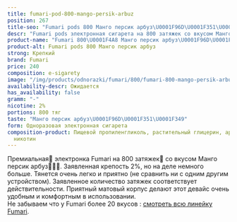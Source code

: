 ```yaml
---
title: fumari-pod-800-mango-persik-arbuz
position: 267
title-seo: "Fumari pods 800 Манго персик арбуз\U0001F96D\U0001F351\U0001F349"
descr: "Fumari pods электронная сигарета на 800 затяжек со вкусом Манго персик арбуз\U0001F96D\U0001F351\U0001F349"
product-name: "Fumari 800\U0001F4A8 Манго персик арбуз\U0001F96D\U0001F351\U0001F349"
product-alt: Fumari pods 800 Манго персик арбуз
strong: Крепкий
brand: Fumari
price: 240
composition: e-sigarety
image: "/img/products/odnorazki/fumari/800/fumari-800-mango-persik-arbuz.png"
availability-descr: Ожидается
has_availability: false
gramm: "-"
nicotine: 2%
portions: 800 тяг
taste: "Манго персик арбуз\U0001F96D\U0001F351\U0001F349"
form: Одноразовая электронная сигарета
composition-product: Пищевой пропиленгликоль, растительный глицерин, ароматизатор,
  никотин
---
```


Премиальная🥇 электронка Fumari на 800 затяжек💨 со вкусом Манго персик арбуз🥭🍑🍉. Заявленная крепость 2%, но на деле немного больше. Тянется очень легко и приятно (не сравнить ни с одним другим устройством). Заявленное количество затяжек соответствует действительности. Приятный матовый корпус делают этот девайс очень удобным и комфортным в использовании.<br>
Не забываем что у Fumari более 20 вкусов : [смотреть всю линейку Fumari](/fumari).